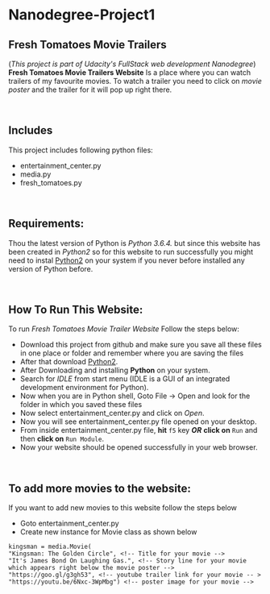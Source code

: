 # Nanodegree-Project1 
## Fresh Tomatoes Movie Trailers
(_This project is part of Udacity's FullStack web development Nanodegree_)
**Fresh Tomatoes Movie Trailers Website** Is a place where you can watch trailers of my favourite movies. To watch a trailer you need to click on _movie poster_ and the trailer for it will pop up right there.

<br>

## Includes
This project includes following python files:
- entertainment_center.py
- media.py
- fresh_tomatoes.py

<br>

## Requirements:

Thou the latest version of Python is _Python 3.6.4._ but since this website has been created in _Python2_ so for this website to run successfully you might need to instal [Python2](https://www.python.org/downloads/release/python-2715/) on your system if you never before installed any version of Python before.

<br>

## How To Run This Website:
To run _Fresh Tomatoes Movie Trailer Website_ Follow the steps below:
+ Download this project from github and make sure you save all these files in one place or folder and remember where you are saving the files
+ After that download [Python2](https://www.python.org/downloads/release/python-2715/).
+ After Downloading and installing **Python** on your system.
+ Search for _IDLE_ from start menu (IDLE is a GUI of an integrated development environment for Python).
+ Now when you are in Python shell, Goto File -> Open and look for the folder in which you saved these files
+ Now select entertainment_center.py and click on _Open_.
+ Now you will see entertainment_center.py file opened on your desktop.
+ From inside entertainment_center.py file, **hit** `f5` key **_OR_**  **click on** `Run` and then **click on**  `Run Module`.
+ Now your website should be opened successfully in your web browser.

<br>

## To add more movies to the website:

If you want to add new movies to this website follow the  steps below
- Goto entertainment_center.py
- Create new instance for Movie class as shown below

```
kingsman = media.Movie(
"Kingsman: The Golden Circle", <!-- Title for your movie -->
"It's James Bond On Laughing Gas.", <!-- Story line for your movie which appears right below the movie poster -->
"https://goo.gl/g3gh53", <!-- youtube trailer link for your movie -- >
"https://youtu.be/6Nxc-3WpMbg") <!-- poster image for your movie -->
```
